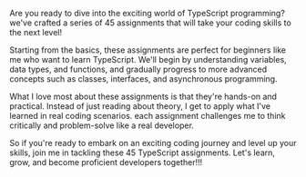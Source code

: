 Are you ready to dive into the exciting world of TypeScript programming?
we've crafted a series of 45 assignments that will take your coding skills to the next level!

Starting from the basics, these assignments are perfect for beginners like me who want to learn TypeScript.
We'll begin by understanding variables, data types, and functions,
and gradually progress to more advanced concepts such as classes, interfaces, and asynchronous programming.

What I love most about these assignments is that they're hands-on and practical.
Instead of just reading about theory, I get to apply what I've learned in real coding scenarios.
each assignment challenges me to think critically and problem-solve like a real developer.

So if you're ready to embark on an exciting coding journey and level up your skills,
join me in tackling these 45 TypeScript assignments.
Let's learn, grow, and become proficient developers together!!!

